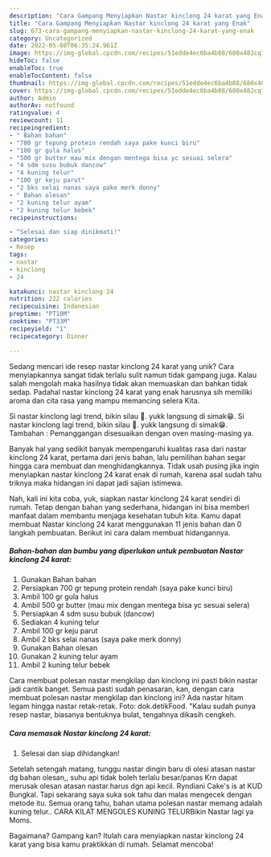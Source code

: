 ```yaml
---
description: "Cara Gampang Menyiapkan Nastar kinclong 24 karat yang Enak"
title: "Cara Gampang Menyiapkan Nastar kinclong 24 karat yang Enak"
slug: 673-cara-gampang-menyiapkan-nastar-kinclong-24-karat-yang-enak
category: Uncategorized
date: 2022-05-08T06:35:24.961Z
image: https://img-global.cpcdn.com/recipes/51edde4ec6ba4b88/680x482cq70/nastar-kinclong-24-karat-foto-resep-utama.jpg
hideToc: false
enableToc: true
enableTocContent: false
thumbnail: https://img-global.cpcdn.com/recipes/51edde4ec6ba4b88/680x482cq70/nastar-kinclong-24-karat-foto-resep-utama.jpg
cover: https://img-global.cpcdn.com/recipes/51edde4ec6ba4b88/680x482cq70/nastar-kinclong-24-karat-foto-resep-utama.jpg
author: Admin
authorAv: notfound
ratingvalue: 4
reviewcount: 11
recipeingredient:
- " Bahan bahan"
- "700 gr tepung protein rendah saya pake kunci biru"
- "100 gr gula halus"
- "500 gr butter mau mix dengan mentega bisa yc sesuai selera"
- "4 sdm susu bubuk dancow"
- "4 kuning telur"
- "100 gr keju parut"
- "2 bks selai nanas saya pake merk donny"
- " Bahan olesan"
- "2 kuning telur ayam"
- "2 kuning telur bebek"
recipeinstructions:

- "Selesai dan siap dinikmati!"
categories:
- Resep
tags:
- nastar
- kinclong
- 24

katakunci: nastar kinclong 24 
nutrition: 222 calories
recipecuisine: Indonesian
preptime: "PT10M"
cooktime: "PT33M"
recipeyield: "1"
recipecategory: Dinner

---
```





Sedang mencari ide resep nastar kinclong 24 karat yang unik? Cara menyiapkannya sangat tidak terlalu sulit namun tidak gampang juga. Kalau salah mengolah maka hasilnya tidak akan memuaskan dan bahkan tidak sedap. Padahal nastar kinclong 24 karat yang enak harusnya sih memiliki aroma dan cita rasa yang mampu memancing selera Kita.





Si nastar kinclong lagi trend, bikin silau 🙈. yukk langsung di simak😁. Si nastar kinclong lagi trend, bikin silau 🙈. yukk langsung di simak😁. Tambahan : Pemanggangan disesuaikan dengan oven masing-masing ya.

Banyak hal yang sedikit banyak mempengaruhi kualitas rasa dari nastar kinclong 24 karat, pertama dari jenis bahan, lalu pemilihan bahan segar hingga cara membuat dan menghidangkannya. Tidak usah pusing jika ingin menyiapkan nastar kinclong 24 karat enak di rumah, karena asal sudah tahu triknya maka hidangan ini dapat jadi sajian istimewa.






Nah, kali ini kita coba, yuk, siapkan nastar kinclong 24 karat sendiri di rumah. Tetap dengan bahan yang sederhana, hidangan ini bisa memberi manfaat dalam membantu menjaga kesehatan tubuh kita. Kamu dapat membuat Nastar kinclong 24 karat menggunakan 11 jenis bahan dan 0 langkah pembuatan. Berikut ini cara dalam membuat hidangannya.

<!--inarticleads1-->

##### Bahan-bahan dan bumbu yang diperlukan untuk pembuatan Nastar kinclong 24 karat:

1. Gunakan  Bahan bahan
1. Persiapkan 700 gr tepung protein rendah (saya pake kunci biru)
1. Ambil 100 gr gula halus
1. Ambil 500 gr butter (mau mix dengan mentega bisa yc sesuai selera)
1. Persiapkan 4 sdm susu bubuk (dancow)
1. Sediakan 4 kuning telur
1. Ambil 100 gr keju parut
1. Ambil 2 bks selai nanas (saya pake merk donny)
1. Gunakan  Bahan olesan
1. Gunakan 2 kuning telur ayam
1. Ambil 2 kuning telur bebek


Cara membuat polesan nastar mengkilap dan kinclong ini pasti bikin nastar jadi cantik banget. Semua pasti sudah penasaran, kan, dengan cara membuat polesan nastar mengkilap dan kinclong ini? Ada nastar hitam legam hingga nastar retak-retak. Foto: dok.detikFood. &#34;Kalau sudah punya resep nastar, biasanya bentuknya bulat, tengahnya dikasih cengkeh. 

<!--inarticleads2-->

##### Cara memasak Nastar kinclong 24 karat:


1. Selesai dan siap dihidangkan!

Setelah setengah matang, tunggu nastar dingin baru di olesi atasan nastar dg bahan olesan,, suhu api tidak boleh terlalu besar/panas Krn dapat merusak olesan atasan nastar.harus dgn api kecil. Ryndiani Cake&#39;s is at KUD Bungkal. Tapi sekarang saya suka sok tahu dan malas mengecek dengan metode itu. Semua orang tahu, bahan utama polesan nastar memang adalah kuning telur.. CARA KILAT MENGOLES KUNING TELURBikin Nastar lagi ya Moms. 

Bagaimana? Gampang kan? Itulah cara menyiapkan nastar kinclong 24 karat yang bisa kamu praktikkan di rumah. Selamat mencoba!
